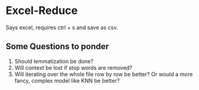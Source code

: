 # Excel-Reduce
Says excel, requires ctrl + s and save as csv.

## Some Questions to ponder
1. Should lemmatization be done?  
2. Will context be lost if stop words are removed?
3. Will iterating over the whole file row by row be better?  Or would a more fancy, complex model like KNN be better?
